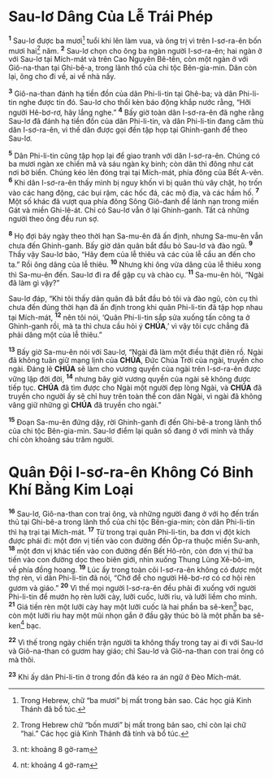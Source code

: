 # Sau-lơ Dâng Của Lễ Trái Phép
<sup><b>1</b></sup> Sau-lơ được ba mươi[^1-cafbc3d3-ed70-4b75-97c9-2bc93da9f892] tuổi khi lên làm vua, và ông trị vì trên I-sơ-ra-ên bốn mươi hai[^2-cafbc3d3-ed70-4b75-97c9-2bc93da9f892] năm. <sup><b>2</b></sup> Sau-lơ chọn cho ông ba ngàn người I-sơ-ra-ên; hai ngàn ở với Sau-lơ tại Mích-mát và trên Cao Nguyên Bê-tên, còn một ngàn ở với Giô-na-than tại Ghi-bê-a, trong lãnh thổ của chi tộc Bên-gia-min. Dân còn lại, ông cho đi về, ai về nhà nấy.

<sup><b>3</b></sup> Giô-na-than đánh hạ tiền đồn của dân Phi-li-tin tại Ghê-ba; và dân Phi-li-tin nghe được tin đó. Sau-lơ cho thổi kèn báo động khắp nước rằng, “Hỡi người Hê-bơ-rơ, hãy lắng nghe.” <sup><b>4</b></sup> Bấy giờ toàn dân I-sơ-ra-ên đã nghe rằng Sau-lơ đã đánh hạ tiền đồn của dân Phi-li-tin, và dân Phi-li-tin đang căm thù dân I-sơ-ra-ên, vì thế dân được gọi đến tập họp tại Ghinh-ganh để theo Sau-lơ.

<sup><b>5</b></sup> Dân Phi-li-tin cũng tập họp lại để giao tranh với dân I-sơ-ra-ên. Chúng có ba mươi ngàn xe chiến mã và sáu ngàn kỵ binh; còn dân thì đông như cát nơi bờ biển. Chúng kéo lên đóng trại tại Mích-mát, phía đông của Bết A-vên. <sup><b>6</b></sup> Khi dân I-sơ-ra-ên thấy mình bị nguy khốn vì bị quân thù vây chặt, họ trốn vào các hang động, các bụi rậm, các hốc đá, các mộ địa, và các hầm hố. <sup><b>7</b></sup> Một số khác đã vượt qua phía đông Sông Giô-đanh để lánh nạn trong miền Gát và miền Ghi-lê-át. Chỉ có Sau-lơ vẫn ở lại Ghinh-ganh. Tất cả những người theo ông đều run sợ.

<sup><b>8</b></sup> Họ đợi bảy ngày theo thời hạn Sa-mu-ên đã ấn định, nhưng Sa-mu-ên vẫn chưa đến Ghinh-ganh. Bấy giờ dân quân bắt đầu bỏ Sau-lơ và đào ngũ. <sup><b>9</b></sup> Thấy vậy Sau-lơ bảo, “Hãy đem của lễ thiêu và các của lễ cầu an đến cho ta.” Rồi ông dâng của lễ thiêu. <sup><b>10</b></sup> Nhưng khi ông vừa dâng của lễ thiêu xong thì Sa-mu-ên đến. Sau-lơ đi ra để gặp cụ và chào cụ. <sup><b>11</b></sup> Sa-mu-ên hỏi, “Ngài đã làm gì vậy?”

Sau-lơ đáp, “Khi tôi thấy dân quân đã bắt đầu bỏ tôi và đào ngũ, còn cụ thì chưa đến đúng thời hạn đã ấn định trong khi quân Phi-li-tin đã tập họp nhau tại Mích-mát, <sup><b>12</b></sup> nên tôi nói, ‘Quân Phi-li-tin sắp sửa xuống tấn công ta ở Ghinh-ganh rồi, mà ta thì chưa cầu hỏi ý **CHÚA**,’ vì vậy tôi cực chẳng đã phải dâng một của lễ thiêu.”

<sup><b>13</b></sup> Bấy giờ Sa-mu-ên nói với Sau-lơ, “Ngài đã làm một điều thật điên rồ. Ngài đã không tuân giữ mạng lịnh của **CHÚA**, Đức Chúa Trời của ngài, truyền cho ngài. Đáng lẽ **CHÚA** sẽ làm cho vương quyền của ngài trên I-sơ-ra-ên được vững lập đời đời, <sup><b>14</b></sup> nhưng bây giờ vương quyền của ngài sẽ không được tiếp tục. **CHÚA** đã tìm được cho Ngài một người đẹp lòng Ngài, và **CHÚA** đã truyền cho người ấy sẽ chỉ huy trên toàn thể con dân Ngài, vì ngài đã không vâng giữ những gì **CHÚA** đã truyền cho ngài.”

<sup><b>15</b></sup> Đoạn Sa-mu-ên đứng dậy, rời Ghinh-ganh đi đến Ghi-bê-a trong lãnh thổ của chi tộc Bên-gia-min. Sau-lơ điểm lại quân số đang ở với mình và thấy chỉ còn khoảng sáu trăm người.

# Quân Đội I-sơ-ra-ên Không Có Binh Khí Bằng Kim Loại
<sup><b>16</b></sup> Sau-lơ, Giô-na-than con trai ông, và những người đang ở với họ đến trấn thủ tại Ghi-bê-a trong lãnh thổ của chi tộc Bên-gia-min; còn dân Phi-li-tin thì hạ trại tại Mích-mát. <sup><b>17</b></sup> Từ trong trại quân Phi-li-tin, ba đơn vị đột kích được phái đi: một đơn vị tiến vào con đường đến Óp-ra thuộc miền Su-anh, <sup><b>18</b></sup> một đơn vị khác tiến vào con đường đến Bết Hô-rôn, còn đơn vị thứ ba tiến vào con đường dọc theo biên giới, nhìn xuống Thung Lũng Xê-bô-im, về phía đồng hoang. <sup><b>19</b></sup> Lúc ấy trong toàn cõi I-sơ-ra-ên không có được một thợ rèn, vì dân Phi-li-tin đã nói, “Chớ để cho người Hê-bơ-rơ có cơ hội rèn gươm và giáo.” <sup><b>20</b></sup> Vì thế mọi người I-sơ-ra-ên đều phải đi xuống với người Phi-li-tin để mướn họ rèn lưỡi cày, lưỡi cuốc, lưỡi rìu, và lưỡi liềm cho mình. <sup><b>21</b></sup> Giá tiền rèn một lưỡi cày hay một lưỡi cuốc là hai phần ba sê-ken[^3-cafbc3d3-ed70-4b75-97c9-2bc93da9f892] bạc, còn một lưỡi rìu hay một mũi nhọn gắn ở đầu gậy thúc bò là một phần ba sê-ken[^4-cafbc3d3-ed70-4b75-97c9-2bc93da9f892] bạc.

<sup><b>22</b></sup> Vì thế trong ngày chiến trận người ta không thấy trong tay ai đi với Sau-lơ và Giô-na-than có gươm hay giáo; chỉ Sau-lơ và Giô-na-than con trai ông có mà thôi.

<sup><b>23</b></sup> Khi ấy dân Phi-li-tin ở trong đồn đã kéo ra án ngữ ở Đèo Mích-mát.

[^1-cafbc3d3-ed70-4b75-97c9-2bc93da9f892]: Trong Hebrew, chữ “ba mươi” bị mất trong bản sao. Các học giả Kinh Thánh đã bổ túc.
[^2-cafbc3d3-ed70-4b75-97c9-2bc93da9f892]: Trong Hebrew chữ “bốn mươi” bị mất trong bản sao, chỉ còn lại chữ “hai.” Các học giả Kinh Thánh đã tính và bổ túc.
[^3-cafbc3d3-ed70-4b75-97c9-2bc93da9f892]: nt: khoảng 8 gờ-ram
[^4-cafbc3d3-ed70-4b75-97c9-2bc93da9f892]: nt: khoảng 4 gờ-ram